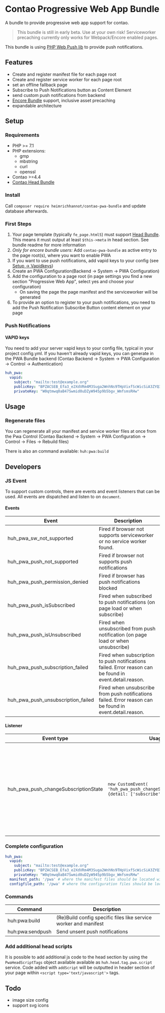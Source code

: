# Contao Progressive Web App Bundle

A bundle to provide progressive web app support for contao.

> This bundle is still in early beta. Use at your own risk! Serviceworker precaching currently only works for Webpack/Encore enabled pages. 

This bundle is using [PHP Web Push lib](https://github.com/web-push-libs/web-push-php) to provide push notifications. 

## Features

* Create and register manifest file for each page root
* Create and register service worker for each page root
* set an offline fallback page
* Subscribe to Push Notifications button as Content Element
* send custom push notifications from backend
* [Encore Bundle](https://github.com/heimrichhannot/contao-encore-bundle) support, inclusive asset precaching
* expandable architecture

## Setup

### Requirements

* PHP >= 7.1
* PHP extensions:
    * gmp
    * mbstring
    * curl
    * openssl
* Contao >=4.4 
* [Contao Head Bundle](https://github.com/heimrichhannot/contao-head-bundle)

### Install

Call `composer require heimrichhannot/contao-pwa-bundle` and update database afterwards.

### First Steps
1. Your page template (typically `fe_page.html5`) must support [Head Bundle](https://github.com/heimrichhannot/contao-head-bundle). This means it must output at least `$this->meta` in head section. See bundle readme for more information
2. _Only for encore bundle users:_ Add `contao-pwa-bundle` as active entry to the page root(s), where you want  to enable PWA
2. If you want to use push notifications, add vapid keys to your config (see [Setup -> Vapidkeys](#push-notifications))
3. Create an PWA Configuration(Backend -> System -> PWA Configuration)
4. Add the configuration to a page root (in page settings you find a new section "Progressive Web App", select yes and choose your configuration)
    * On saving the page the page manifest and the serviceworker will be generated
5. To provide an option to register to your push notifications, you need to add the Push Notification Subscribe Button content element on your page
 
### Push Notifications

#### VAPID keys

You need to add your server vapid keys to your config file, typical in your project config.yml. If you haven't already vapid keys, you can generate in the PWA Bundle backend (Contao Backend -> System -> PWA Configuration -> Control -> Authentication)

```yaml
huh_pwa:
  vapid:
    subject: "mailto:test@example.org"
    publicKey: "BPZACSEB_Efa3_e2XdVRm4M3Suga2WnhNs9THpVixfScWicSiA3ZYQ3zCG4Uez3EnbL3q-O2RomlZtYejva642M"
    privateKey: "W0qtmwq0aB47Swmid0uDZyW945p9b5bgv_WmfsmsRHw"
```

## Usage

### Regenerate files
You can regenerate all your manifest and service worker files at once from the Pwa Control (Contao Backend -> System -> PWA Configuration -> Control -> Files -> Rebuild files)

There is also an command available: `huh:pwa:build`

## Developers

### JS Event

To support custom controls, there are events and event listeners that can be used. All events are dispatched and listen to on `document`. 

#### Events

Event                              | Description
---------------------------------- | --------------------
huh_pwa_sw_not_supported           | Fired if browser not supports serviceworker or no service worker found.
huh_pwa_push_not_supported         | Fired if browser not supports push notifications
huh_pwa_push_permission_denied     | Fired if browser has push notifications blocked
huh_pwa_push_isSubscribed          | Fired when subscribed to push notifications (on page load or when subscribe)
huh_pwa_push_isUnsubscribed        | Fired when unsubscribed from push notification (on page load or when unsubscribe)
huh_pwa_push_subscription_failed   | Fired when subscription to push notifications failed. Error reason can be found in event.detail.reason.
huh_pwa_push_unsubscription_failed | Fired when unsubscribe from push notifications failed. Error reason can be found in event.detail.reason.

#### Listener

Event type | Usage | Description
---------- | ----- | -----------
huh_pwa_push_changeSubscriptionState | `new CustomEvent( 'huh_pwa_push_changeSubscriptionState', {detail: ['subscribe'\|'unsubscribe']} )` | Fire this event when the user interacts with your control to change his subscription state. Use a `CustomEvent` with detail parameter set to subscribe or unsubscrive.

### Complete configuration

```yaml
huh_pwa:
  vapid:
    subject: "mailto:test@example.org"
    publicKey: "BPZACSEB_Efa3_e2XdVRm4M3Suga2WnhNs9THpVixfScWicSiA3ZYQ3zCG4Uez3EnbL3q-O2RomlZtYejva642M"
    privateKey: "W0qtmwq0aB47Swmid0uDZyW945p9b5bgv_WmfsmsRHw"
  manifest_path: '/pwa' # where the manifest files should be located within web folder
  configfile_path: '/pwa' # where the configuration files should be located within web folder
```

### Commands
 
Command          | Description
---------------- | -----------
huh:pwa:build    | (Re)Build config specific files like service worker and manifest
huh:pwa:sendpush | Send unsent push notifications

### Add additional head scripts

It is possible to add additional js code to the head section by using the `PwaHeadScriptTags` object available available as `huh.head.tag.pwa.script` service. Code added with `addScript` will be outputted in header section of your page within `<script type='text/javascript'>` tags.


## Todo
* image size config
* support svg icons